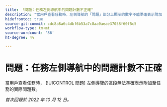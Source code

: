 ```yaml
---
title: 「問題：任務左側導航中的問題計數不正確"
description: "當用戶查看任務時，左側導航的「問題」部分上顯示的數字不能準確表示附加到任務的實際問題數。"
hidefromtoc: true
source-git-commit: cdc8a8a6c4dbf6b53a7c8aa0aeae37058f60f5c5
workflow-type: tm+mt
source-wordcount: '86'
ht-degree: 4%

---
```



# 問題：任務左側導航中的問題計數不正確

當用戶查看任務時， [!UICONTROL 問題] 左側導覽的區段無法準確表示附加至任務的實際問題數。

_首次回報於 2022 年 10 月 12 日。_

